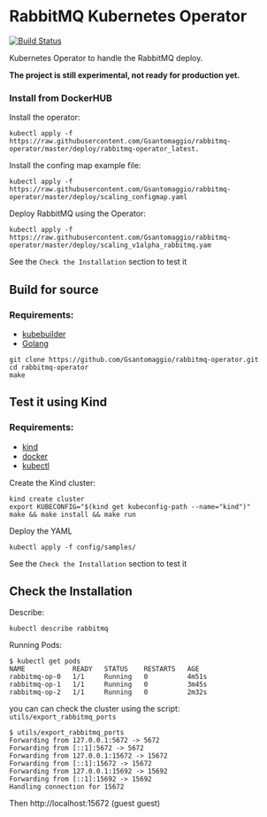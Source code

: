 # RabbitMQ Kubernetes Operator

[![Build Status](https://travis-ci.org/Gsantomaggio/rabbitmq-operator.svg?branch=master)](https://travis-ci.org/Gsantomaggio/rabbitmq-operator)

Kubernetes Operator to handle the RabbitMQ deploy.

**The project is still experimental, not ready for production yet.**


### Install from DockerHUB

Install the operator:
```
kubectl apply -f https://raw.githubusercontent.com/Gsantomaggio/rabbitmq-operator/master/deploy/rabbitmq-operator_latest.
```
 
Install the confing map example file:

```
kubectl apply -f  https://raw.githubusercontent.com/Gsantomaggio/rabbitmq-operator/master/deploy/scaling_configmap.yaml
```

Deploy RabbitMQ using the Operator:
```
kubectl apply -f  https://raw.githubusercontent.com/Gsantomaggio/rabbitmq-operator/master/deploy/scaling_v1alpha_rabbitmq.yam
```

See the `Check the Installation` section to test it

## Build for source
### Requirements:
 - [kubebuilder]( https://book.kubebuilder.io/quick-start.html#installation)
 - [Golang](https://golang.org/)

```
git clone https://github.com/Gsantomaggio/rabbitmq-operator.git
cd rabbitmq-operator
make
```



## Test it using Kind
### Requirements:

 - [kind](https://github.com/kubernetes-sigs/kind)
 - [docker](https://www.docker.com/)
 - [kubectl](https://kubernetes.io/docs/tasks/tools/install-kubectl/)

Create the Kind cluster:
```
kind create cluster
export KUBECONFIG="$(kind get kubeconfig-path --name="kind")" 
make && make install && make run
```

Deploy the YAML
```
kubectl apply -f config/samples/
```
See the `Check the Installation` section to test it

## Check the Installation

Describe:
```
kubectl describe rabbitmq
```

Running Pods:
```
$ kubectl get pods
NAME            READY   STATUS    RESTARTS   AGE
rabbitmq-op-0   1/1     Running   0          4m51s
rabbitmq-op-1   1/1     Running   0          3m45s
rabbitmq-op-2   1/1     Running   0          2m32s
```

you can can check the cluster using the script: `utils/export_rabbitmq_ports` 
```
$ utils/export_rabbitmq_ports
Forwarding from 127.0.0.1:5672 -> 5672
Forwarding from [::1]:5672 -> 5672
Forwarding from 127.0.0.1:15672 -> 15672
Forwarding from [::1]:15672 -> 15672
Forwarding from 127.0.0.1:15692 -> 15692
Forwarding from [::1]:15692 -> 15692
Handling connection for 15672
```

Then http://localhost:15672 (guest guest)